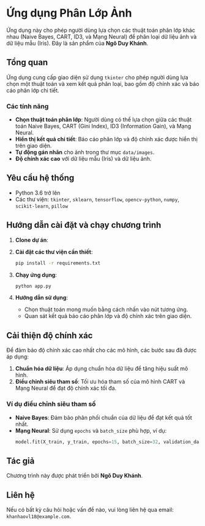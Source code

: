 # Ứng dụng Phân Lớp Ảnh

Ứng dụng này cho phép người dùng lựa chọn các thuật toán phân lớp khác nhau (Naive Bayes, CART, ID3, và Mạng Neural) để phân loại dữ liệu ảnh và dữ liệu mẫu (Iris). Đây là sản phẩm của **Ngô Duy Khánh**.

## Tổng quan
Ứng dụng cung cấp giao diện sử dụng `tkinter` cho phép người dùng lựa chọn một thuật toán và xem kết quả phân loại, bao gồm độ chính xác và báo cáo phân lớp chi tiết.

### Các tính năng
- **Chọn thuật toán phân lớp**: Người dùng có thể lựa chọn giữa các thuật toán Naive Bayes, CART (Gini Index), ID3 (Information Gain), và Mạng Neural.
- **Hiển thị kết quả chi tiết**: Báo cáo phân lớp và độ chính xác được hiển thị trên giao diện.
- **Tự động gán nhãn** cho ảnh trong thư mục `data/images`.
- **Độ chính xác cao** với dữ liệu mẫu (Iris) và dữ liệu ảnh.


## Yêu cầu hệ thống
- Python 3.6 trở lên
- Các thư viện: `tkinter`, `sklearn`, `tensorflow`, `opencv-python`, `numpy`, `scikit-learn`, `pillow`

## Hướng dẫn cài đặt và chạy chương trình
1. **Clone dự án**:
    

2. **Cài đặt các thư viện cần thiết**:
    ```bash
    pip install -r requirements.txt
    ```

3. **Chạy ứng dụng**:
    ```bash
    python app.py
    ```

4. **Hướng dẫn sử dụng**:
   - Chọn thuật toán mong muốn bằng cách nhấn vào nút tương ứng.
   - Quan sát kết quả báo cáo phân lớp và độ chính xác trên giao diện.

## Cải thiện độ chính xác
Để đảm bảo độ chính xác cao nhất cho các mô hình, các bước sau đã được áp dụng:

1. **Chuẩn hóa dữ liệu**: Áp dụng chuẩn hóa dữ liệu để tăng hiệu suất mô hình.
2. **Điều chỉnh siêu tham số**: Tối ưu hóa tham số của mô hình CART và Mạng Neural để đạt độ chính xác tối đa.

### Ví dụ điều chỉnh siêu tham số
- **Naive Bayes**: Đảm bảo phân phối chuẩn của dữ liệu để đạt kết quả tốt nhất.
- **Mạng Neural**: Sử dụng `epochs` và `batch_size` phù hợp, ví dụ:
    ```python
    model.fit(X_train, y_train, epochs=15, batch_size=32, validation_data=(X_test, y_test))
    ```

## Tác giả
Chương trình này được phát triển bởi **Ngô Duy Khánh**.

## Liên hệ
Nếu có bất kỳ câu hỏi hoặc vấn đề nào, vui lòng liên hệ qua email: `khanhaovl18@example.com`.
